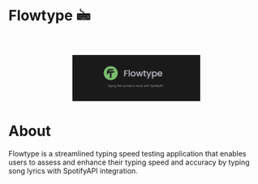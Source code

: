 # Flowtype 🖮
<br>
<p align="center">
<img src="https://github.com/pk-vishnu/flowtype/blob/main/client/public/ft_banner.png?raw=true" width="50%">
</p>

# About
Flowtype is a streamlined typing speed testing application that enables users to assess and enhance their typing speed and accuracy by typing song lyrics with SpotifyAPI integration.
